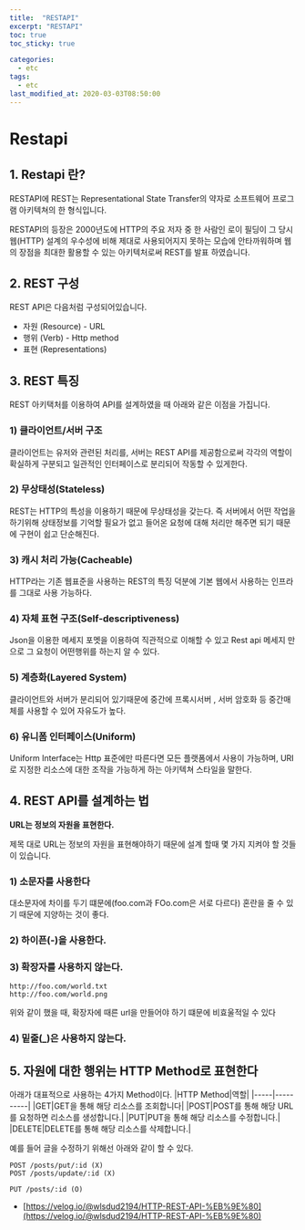 ```yaml
---
title:  "RESTAPI"
excerpt: "RESTAPI"
toc: true
toc_sticky: true

categories:
  - etc 
tags:
  - etc
last_modified_at: 2020-03-03T08:50:00
---
```



# Restapi

## 1. Restapi 란?

RESTAPI에 REST는 Representational State Transfer의 약자로 소프트웨어 프로그램 아키텍쳐의 한 형식입니다.

RESTAPI의 등장은 2000년도에 HTTP의 주요 저자 중 한 사람인 로이 필딩이 그 당시 웹(HTTP) 설계의 우수성에 비해 제대로 사용되어지지 못하는 모습에 안타까워하며 웹의 장점을 최대한 활용할 수 있는 아키텍처로써 REST를 발표 하였습니다.

## 2. REST 구성

REST API은 다음처럼 구성되어있습니다.

+ 자원 (Resource) - URL
+ 행위 (Verb) - Http method
+ 표현 (Representations)

## 3. REST 특징

REST 아키택처를 이용하여 API를 설계하였을 때 아래와 같은 이점을 가집니다.

### 1) 클라이언트/서버 구조

클라이언트는 유저와 관련된 처리를, 서버는 REST API를 제공함으로써 각각의 역할이 확실하게 구분되고 일관적인 인터페이스로 분리되어 작동할 수 있게한다.

### 2) 무상태성(Stateless)

REST는 HTTP의 특성을 이용하기 때문에 무상태성을 갖는다. 즉 서버에서 어떤 작업을 하기위해 상태정보를 기억할 필요가 없고 들어온 요청에 대해 처리만 해주면 되기 때문에 구현이 쉽고 단순해진다.

### 3) 캐시 처리 가능(Cacheable)

HTTP라는 기존 웹표준을 사용하는 REST의 특징 덕분에 기본 웹에서 사용하는 인프라를 그대로 사용 가능하다.

### 4) 자체 표현 구조(Self-descriptiveness)

Json을 이용한 메세지 포멧을 이용하여 직관적으로 이해할 수 있고 Rest api 메세지 만으로 그 요청이 어떤행위를 하는지 알 수 있다.

### 5) 계층화(Layered System)

클라이언트와 서버가 분리되어 있기때문에 중간에 프록시서버 , 서버 암호화 등 중간매체를 사용할 수 있어 자유도가 높다.

### 6) 유니폼 인터페이스(Uniform)

Uniform Interface는 Http 표준에만 따른다면 모든 플랫폼에서 사용이 가능하며, URI로 지정한 리소스에 대한 조작을 가능하게 하는 아키텍쳐 스타일을 말한다.

## 4. REST API를 설계하는 법

**URL는 정보의 자원을 표현한다.**

제목 대로 URL는 정보의 자원을 표현해야하기 때문에 설계 할때 몇 가지 지켜야 할 것들이 있습니다.

### 1) 소문자를 사용한다

대소문자에 차이를 두기 떄문에(foo.com과 FOo.com은 서로 다르다) 혼란을 줄 수 있기 때문에 지양하는 것이 좋다.

### 2) 하이픈(-)을 사용한다.

### 3) 확장자를 사용하지 않는다.

```
http://foo.com/world.txt
http://foo.com/world.png
```

위와 같이 했을 때, 확장자에 때른 url을 만들어야 하기 떄문에 비효울적일 수 있다

### 4) 밑줄(_)은 사용하지 않는다.


## 5. 자원에 대한 행위는 HTTP Method로 표현한다

아래가 대표적으로 사용하는 4가지 Method이다.
|HTTP Method|역할|
|-----|----------|
|GET|GET을 통해 해당 리소스를 조회합니다|
|POST|POST를 통해 해당 URL를 요청하면 리소스를 생성합니다.|
|PUT|PUT을 통해 해당 리소스를 수정합니다.|
|DELETE|DELETE를 통해 해당 리소스를 삭제합니다.|


예를 들어 글을 수정하기 위해선 아래와 같이 할 수 있다.

```
POST /posts/put/:id (X)
POST /posts/update/:id (X)

PUT /posts/:id (O)
```

+ [https://velog.io/@wlsdud2194/HTTP-REST-API-%EB%9E%80](https://velog.io/@wlsdud2194/HTTP-REST-API-%EB%9E%80)